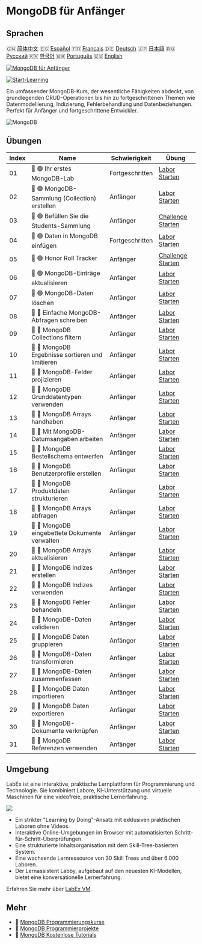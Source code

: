 # MongoDB für Anfänger

## Sprachen

🇨🇳 [简体中文](README_zh.md) 🇪🇸 [Español](README_es.md) 🇫🇷 [Français](README_fr.md) 🇩🇪 [Deutsch](README_de.md) 🇯🇵 [日本語](README_ja.md) 🇷🇺 [Русский](README_ru.md) 🇰🇷 [한국어](README_ko.md) 🇧🇷 [Português](README_pt.md) 🇺🇸 [English](README.md) 

[![MongoDB für Anfänger](https://cover-creator.labex.io/mongodb-for-beginners.png?lang=de)](https://labex.io/de/courses/mongodb-for-beginners)

[![Start-Learning](https://img.shields.io/badge/Start-Learning-whitesmoke?style=for-the-badge)](https://labex.io/de/courses/mongodb-for-beginners)

Ein umfassender MongoDB-Kurs, der wesentliche Fähigkeiten abdeckt, von grundlegenden CRUD-Operationen bis hin zu fortgeschrittenen Themen wie Datenmodellierung, Indizierung, Fehlerbehandlung und Datenbeziehungen. Perfekt für Anfänger und fortgeschrittene Entwickler.

![MongoDB](https://img.shields.io/badge/MongoDB-whitesmoke?style=for-the-badge&logo=mongodb)


## Übungen

|   Index | Name                                              | Schwierigkeit   | Übung                                                                                                                         |
|---------|---------------------------------------------------|-----------------|-------------------------------------------------------------------------------------------------------------------------------|
|      01 | 📖 🟢 Ihr erstes MongoDB-Lab                      | Fortgeschritten | <a target='_blank' href='https://labex.io/de/tutorials/mongodb-your-first-mongodb-lab-420660'>Labor Starten</a>               |
|      02 | 📖 🟢 MongoDB-Sammlung (Collection) erstellen     | Anfänger        | <a target='_blank' href='https://labex.io/de/tutorials/mongodb-create-mongodb-collection-420695'>Labor Starten</a>            |
|      03 | 🎯 🟢 Befüllen Sie die Students-Sammlung          | Anfänger        | <a target='_blank' href='https://labex.io/de/tutorials/mongodb-populate-the-students-collection-425481'>Challenge Starten</a> |
|      04 | 📖 🟢 Daten in MongoDB einfügen                   | Fortgeschritten | <a target='_blank' href='https://labex.io/de/tutorials/mongodb-insert-data-in-mongodb-420696'>Labor Starten</a>               |
|      05 | 🎯 🟢 Honor Roll Tracker                          | Anfänger        | <a target='_blank' href='https://labex.io/de/tutorials/mongodb-honor-roll-tracker-425476'>Challenge Starten</a>               |
|      06 | 📖 🟢 MongoDB-Einträge aktualisieren              | Anfänger        | <a target='_blank' href='https://labex.io/de/tutorials/mongodb-update-mongodb-records-420823'>Labor Starten</a>               |
|      07 | 📖 🟢 MongoDB-Daten löschen                       | Anfänger        | <a target='_blank' href='https://labex.io/de/tutorials/mongodb-delete-mongodb-data-420822'>Labor Starten</a>                  |
|      08 | 📖 🔵 Einfache MongoDB-Abfragen schreiben         | Anfänger        | <a target='_blank' href='https://labex.io/de/tutorials/mongodb-write-basic-mongodb-queries-420824'>Labor Starten</a>          |
|      09 | 📖 🔵 MongoDB Collections filtern                 | Anfänger        | <a target='_blank' href='https://labex.io/de/tutorials/mongodb-filter-mongodb-collections-421806'>Labor Starten</a>           |
|      10 | 📖 🔵 MongoDB Ergebnisse sortieren und limitieren | Anfänger        | <a target='_blank' href='https://labex.io/de/tutorials/mongodb-sort-and-limit-mongodb-results-421807'>Labor Starten</a>       |
|      11 | 📖 🔵 MongoDB-Felder projizieren                  | Anfänger        | <a target='_blank' href='https://labex.io/de/tutorials/mongodb-project-mongodb-fields-422089'>Labor Starten</a>               |
|      12 | 📖 🔵 MongoDB Grunddatentypen verwenden           | Anfänger        | <a target='_blank' href='https://labex.io/de/tutorials/mongodb-use-mongodb-basic-types-422097'>Labor Starten</a>              |
|      13 | 📖 🔵 MongoDB Arrays handhaben                    | Anfänger        | <a target='_blank' href='https://labex.io/de/tutorials/mongodb-handle-mongodb-arrays-422084'>Labor Starten</a>                |
|      14 | 📖 🔵 Mit MongoDB-Datumsangaben arbeiten          | Anfänger        | <a target='_blank' href='https://labex.io/de/tutorials/mongodb-work-with-mongodb-dates-422101'>Labor Starten</a>              |
|      15 | 📖 🔵 MongoDB Bestellschema entwerfen             | Anfänger        | <a target='_blank' href='https://labex.io/de/tutorials/mongodb-design-mongodb-order-schema-422080'>Labor Starten</a>          |
|      16 | 📖 🔵 MongoDB Benutzerprofile erstellen           | Anfänger        | <a target='_blank' href='https://labex.io/de/tutorials/mongodb-build-mongodb-user-profiles-422077'>Labor Starten</a>          |
|      17 | 📖 🔵 MongoDB Produktdaten strukturieren          | Anfänger        | <a target='_blank' href='https://labex.io/de/tutorials/mongodb-structure-mongodb-product-data-422092'>Labor Starten</a>       |
|      18 | 📖 🔵 MongoDB Arrays abfragen                     | Anfänger        | <a target='_blank' href='https://labex.io/de/tutorials/mongodb-query-mongodb-arrays-422090'>Labor Starten</a>                 |
|      19 | 📖 🔵 MongoDB eingebettete Dokumente verwalten    | Anfänger        | <a target='_blank' href='https://labex.io/de/tutorials/mongodb-manage-mongodb-embedded-docs-422088'>Labor Starten</a>         |
|      20 | 📖 🔵 MongoDB Arrays aktualisieren                | Anfänger        | <a target='_blank' href='https://labex.io/de/tutorials/mongodb-update-mongodb-arrays-422095'>Labor Starten</a>                |
|      21 | 📖 🔵 MongoDB Indizes erstellen                   | Anfänger        | <a target='_blank' href='https://labex.io/de/tutorials/mongodb-create-mongodb-indexes-422078'>Labor Starten</a>               |
|      22 | 📖 🔵 MongoDB Indizes verwenden                   | Anfänger        | <a target='_blank' href='https://labex.io/de/tutorials/mongodb-use-mongodb-indexes-422098'>Labor Starten</a>                  |
|      23 | 📖 🔵 MongoDB Fehler behandeln                    | Anfänger        | <a target='_blank' href='https://labex.io/de/tutorials/mongodb-handle-mongodb-errors-422085'>Labor Starten</a>                |
|      24 | 📖 🔵 MongoDB-Daten validieren                    | Anfänger        | <a target='_blank' href='https://labex.io/de/tutorials/mongodb-validate-mongodb-data-422100'>Labor Starten</a>                |
|      25 | 📖 🔵 MongoDB Daten gruppieren                    | Anfänger        | <a target='_blank' href='https://labex.io/de/tutorials/mongodb-group-mongodb-data-422083'>Labor Starten</a>                   |
|      26 | 📖 🔵 MongoDB-Daten transformieren                | Anfänger        | <a target='_blank' href='https://labex.io/de/tutorials/mongodb-transform-mongodb-data-422094'>Labor Starten</a>               |
|      27 | 📖 🔵 MongoDB-Daten zusammenfassen                | Anfänger        | <a target='_blank' href='https://labex.io/de/tutorials/mongodb-summarize-mongodb-data-422093'>Labor Starten</a>               |
|      28 | 📖 🔵 MongoDB Daten importieren                   | Anfänger        | <a target='_blank' href='https://labex.io/de/tutorials/mongodb-import-mongodb-data-422086'>Labor Starten</a>                  |
|      29 | 📖 🔵 MongoDB Daten exportieren                   | Anfänger        | <a target='_blank' href='https://labex.io/de/tutorials/mongodb-export-mongodb-data-422081'>Labor Starten</a>                  |
|      30 | 📖 🔵 MongoDB-Dokumente verknüpfen                | Anfänger        | <a target='_blank' href='https://labex.io/de/tutorials/mongodb-link-mongodb-documents-422087'>Labor Starten</a>               |
|      31 | 📖 🔵 MongoDB Referenzen verwenden                | Anfänger        | <a target='_blank' href='https://labex.io/de/tutorials/mongodb-use-mongodb-references-422099'>Labor Starten</a>               |

## Umgebung

LabEx ist eine interaktive, praktische Lernplattform für Programmierung und Technologie. Sie kombiniert Labore, KI-Unterstützung und virtuelle Maschinen für eine videofreie, praktische Lernerfahrung.

![](https://tutorial-screenshot.getvm.io/images/vm-1725247253.png)

- Ein strikter "Learning by Doing"-Ansatz mit exklusiven praktischen Laboren ohne Videos.
- Interaktive Online-Umgebungen im Browser mit automatisierten Schritt-für-Schritt-Überprüfungen.
- Eine strukturierte Inhaltsorganisation mit dem Skill-Tree-basierten System.
- Eine wachsende Lernressource von 30 Skill Trees und über 6.000 Laboren.
- Der Lernassistent Labby, aufgebaut auf den neuesten KI-Modellen, bietet eine konversationelle Lernerfahrung.

Erfahren Sie mehr über [LabEx VM](https://support.labex.io/using-labex/virtual-machine).

## Mehr

- 🔗 [MongoDB Programmierungskurse](https://github.com/labex-labs/awesome-programming-courses)
- 🔗 [MongoDB Programmierprojekte](https://github.com/labex-labs/awesome-programming-projects)
- 🔗 [MongoDB Kostenlose Tutorials](https://github.com/labex-labs/mongodb-free-tutorials)

